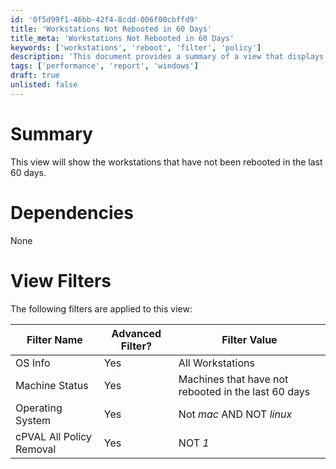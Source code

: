 ```yaml
---
id: '0f5d99f1-46bb-42f4-8cdd-006f00cbffd9'
title: 'Workstations Not Rebooted in 60 Days'
title_meta: 'Workstations Not Rebooted in 60 Days'
keywords: ['workstations', 'reboot', 'filter', 'policy']
description: 'This document provides a summary of a view that displays workstations that have not been rebooted in the last 60 days. It includes details on dependencies and the specific filters applied to this view, ensuring users can effectively monitor workstation status.'
tags: ['performance', 'report', 'windows']
draft: true
unlisted: false
---
```


# Summary

This view will show the workstations that have not been rebooted in the last 60 days.

# Dependencies

None

# View Filters

The following filters are applied to this view:

| Filter Name                     | Advanced Filter? | Filter Value                                                  |
|----------------------------------|------------------|--------------------------------------------------------------|
| OS Info                         | Yes              | All Workstations                                             |
| Machine Status                  | Yes              | Machines that have not rebooted in the last 60 days        |
| Operating System                 | Yes              | Not *mac* AND NOT *linux*                                   |
| cPVAL All Policy Removal         | Yes              | NOT *1*                                                    |
